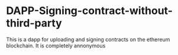 # DAPP-Signing-contract-without-third-party

This is a dapp for uploading and signing contracts on the ethereum blockchain. It is completely annonymous
